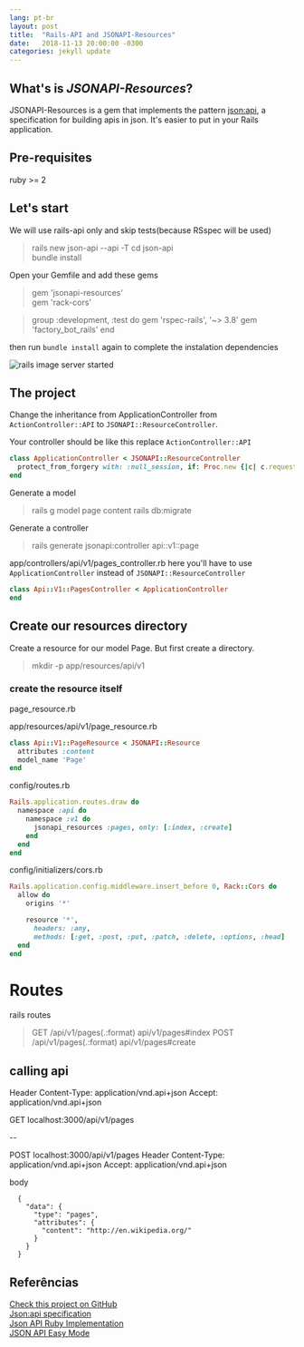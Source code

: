 ```yaml
---
lang: pt-br
layout: post
title:  "Rails-API and JSONAPI-Resources"
date:   2018-11-13 20:00:00 -0300
categories: jekyll update
---
```


## What's is *JSONAPI-Resources*?
JSONAPI-Resources is a gem that implements the pattern [json:api](https://jsonapi.org/), a specification for building apis in json.
It's easier to put in your Rails application.

## Pre-requisites
ruby >= 2

## Let's start
We will use rails-api only and skip tests(because RSspec will be used)  
> rails new json-api --api -T
> cd json-api  
> bundle install

Open your Gemfile and add these gems
> gem 'jsonapi-resources'   
  gem 'rack-cors'  

> group :development, :test do
    gem 'rspec-rails', '~> 3.8'
    gem 'factory_bot_rails'
  end

then run `bundle install` again to complete the instalation dependencies

![rails image server started](https://edgeguides.rubyonrails.org/images/getting_started/rails_welcome.png  "rails s" )

## The project
Change the inheritance from ApplicationController from `ActionController::API` to `JSONAPI::ResourceController`. 

Your controller should be like this replace `ActionController::API`
``` ruby
class ApplicationController < JSONAPI::ResourceController
  protect_from_forgery with: :null_session, if: Proc.new {|c| c.request.format.json? }
end
```

Generate a model
> rails g model page content
> rails db:migrate

Generate a controller 
> rails generate jsonapi:controller api::v1::page

app/controllers/api/v1/pages_controller.rb
here you'll have to use `ApplicationController` instead of `JSONAPI::ResourceController`

``` ruby
class Api::V1::PagesController < ApplicationController
end
```

## Create our resources directory
Create a resource for our model Page. But first create a directory.

> mkdir -p app/resources/api/v1

### create the resource itself
page_resource.rb

app/resources/api/v1/page_resource.rb
``` ruby
class Api::V1::PageResource < JSONAPI::Resource
  attributes :content
  model_name 'Page'
end
```

config/routes.rb
``` ruby
Rails.application.routes.draw do
  namespace :api do
    namespace :v1 do
      jsonapi_resources :pages, only: [:index, :create]
    end
  end
end
```

config/initializers/cors.rb
``` ruby
Rails.application.config.middleware.insert_before 0, Rack::Cors do
  allow do
    origins '*'

    resource '*',
      headers: :any,
      methods: [:get, :post, :put, :patch, :delete, :options, :head]
  end
end
```

# Routes
rails routes
> GET   /api/v1/pages(.:format)  api/v1/pages#index
> POST  /api/v1/pages(.:format)  api/v1/pages#create

## calling api
  Header
      Content-Type: application/vnd.api+json
      Accept: application/vnd.api+json

GET  localhost:3000/api/v1/pages

--

POST localhost:3000/api/v1/pages
  Header
    Content-Type: application/vnd.api+json
    Accept: application/vnd.api+json

  body  
  ```
    {
      "data": {
        "type": "pages",
        "attributes": {
          "content": "http://en.wikipedia.org/"
        }
      }
    }
  ```


## Referências
[Check this project on GitHub](https://github.com/danilocandido/api-page-parser)  
[Json:api specification](https://jsonapi.org/)  
[Json API Ruby Implementation](https://github.com/cerebris/jsonapi-resources)  
[JSON API Easy Mode](https://www.hark.bz/blog/post/json-api-easy-mode/)  